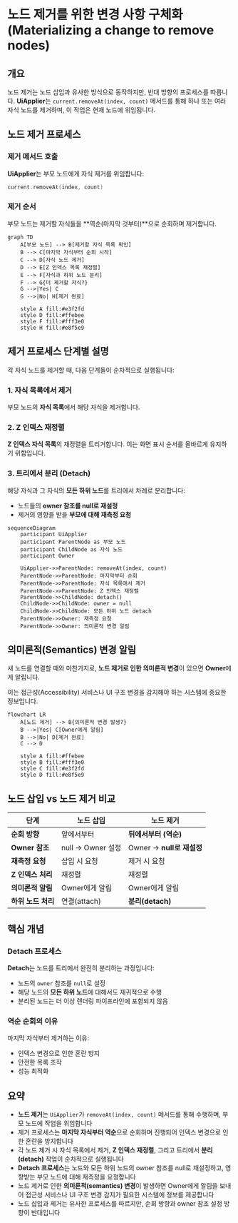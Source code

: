 # 노드 제거를 위한 변경 사항 구체화 (Materializing a change to remove nodes)

## 개요

노드 제거는 노드 삽입과 유사한 방식으로 동작하지만, 반대 방향의 프로세스를 따릅니다. **UiApplier**는 `current.removeAt(index, count)` 메서드를 통해 하나 또는 여러 자식 노드를 제거하며, 이 작업은 현재 노드에 위임됩니다.

## 노드 제거 프로세스

### 제거 메서드 호출

**UiApplier**는 부모 노드에게 자식 제거를 위임합니다:

```kotlin
current.removeAt(index, count)
```

### 제거 순서

부모 노드는 제거할 자식들을 **역순(마지막 것부터)**으로 순회하며 제거합니다.

```mermaid
graph TD
    A[부모 노드] --> B[제거할 자식 목록 확인]
    B --> C[마지막 자식부터 순회 시작]
    C --> D[자식 노드 제거]
    D --> E[Z 인덱스 목록 재정렬]
    E --> F[자식과 하위 노드 분리]
    F --> G{더 제거할 자식?}
    G -->|Yes| C
    G -->|No| H[제거 완료]
    
    style A fill:#e3f2fd
    style D fill:#ffebee
    style F fill:#fff3e0
    style H fill:#e8f5e9
```

## 제거 프로세스 단계별 설명

각 자식 노드를 제거할 때, 다음 단계들이 순차적으로 실행됩니다:

### 1. 자식 목록에서 제거

부모 노드의 **자식 목록**에서 해당 자식을 제거합니다.

### 2. Z 인덱스 재정렬

**Z 인덱스 자식 목록**의 재정렬을 트리거합니다. 이는 화면 표시 순서를 올바르게 유지하기 위함입니다.

### 3. 트리에서 분리 (Detach)

해당 자식과 그 자식의 **모든 하위 노드**를 트리에서 차례로 분리합니다:

- 노드들의 **owner 참조를 null로 재설정**
- 제거의 영향을 받을 **부모에 대해 재측정 요청**

```mermaid
sequenceDiagram
    participant UiApplier
    participant ParentNode as 부모 노드
    participant ChildNode as 자식 노드
    participant Owner
    
    UiApplier->>ParentNode: removeAt(index, count)
    ParentNode->>ParentNode: 마지막부터 순회
    ParentNode->>ParentNode: 자식 목록에서 제거
    ParentNode->>ParentNode: Z 인덱스 재정렬
    ParentNode->>ChildNode: detach()
    ChildNode->>ChildNode: owner = null
    ChildNode->>ChildNode: 모든 하위 노드 detach
    ParentNode->>Owner: 재측정 요청
    ParentNode->>Owner: 의미론적 변경 알림
```

## 의미론적(Semantics) 변경 알림

새 노드를 연결할 때와 마찬가지로, **노드 제거로 인한 의미론적 변경**이 있으면 **Owner**에게 알립니다.

이는 접근성(Accessibility) 서비스나 UI 구조 변경을 감지해야 하는 시스템에 중요한 정보입니다.

```mermaid
flowchart LR
    A[노드 제거] --> B{의미론적 변경 발생?}
    B -->|Yes| C[Owner에게 알림]
    B -->|No| D[제거 완료]
    C --> D
    
    style A fill:#ffebee
    style B fill:#fff3e0
    style C fill:#e3f2fd
    style D fill:#e8f5e9
```

## 노드 삽입 vs 노드 제거 비교

| 단계 | 노드 삽입 | 노드 제거 |
|------|----------|----------|
| **순회 방향** | 앞에서부터 | **뒤에서부터 (역순)** |
| **Owner 참조** | null → Owner 설정 | Owner → **null로 재설정** |
| **재측정 요청** | 삽입 시 요청 | 제거 시 요청 |
| **Z 인덱스 처리** | 재정렬 | 재정렬 |
| **의미론적 알림** | Owner에게 알림 | Owner에게 알림 |
| **하위 노드 처리** | 연결(attach) | **분리(detach)** |

## 핵심 개념

### Detach 프로세스

**Detach**는 노드를 트리에서 완전히 분리하는 과정입니다:

- 노드의 `owner` 참조를 `null`로 설정
- 해당 노드의 **모든 하위 노드**에 대해서도 재귀적으로 수행
- 분리된 노드는 더 이상 렌더링 파이프라인에 포함되지 않음

### 역순 순회의 이유

마지막 자식부터 제거하는 이유:

- 인덱스 변경으로 인한 혼란 방지
- 안전한 목록 조작
- 성능 최적화

## 요약

- **노드 제거**는 `UiApplier`가 `removeAt(index, count)` 메서드를 통해 수행하며, 부모 노드에 작업을 위임합니다
- 제거 프로세스는 **마지막 자식부터 역순**으로 순회하며 진행되어 인덱스 변경으로 인한 혼란을 방지합니다
- 각 노드 제거 시 자식 목록에서 제거, **Z 인덱스 재정렬**, 그리고 트리에서 **분리(detach)** 작업이 순차적으로 실행됩니다
- **Detach 프로세스**는 노드와 모든 하위 노드의 owner 참조를 null로 재설정하고, 영향받는 부모 노드에 대해 재측정을 요청합니다
- 노드 제거로 인한 **의미론적(semantics) 변경**이 발생하면 Owner에게 알림을 보내어 접근성 서비스나 UI 구조 변경 감지가 필요한 시스템에 정보를 제공합니다
- 노드 삽입과 제거는 유사한 프로세스를 따르지만, 순회 방향과 owner 참조 설정 방향이 반대입니다
